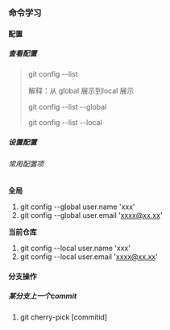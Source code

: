 ### 命令学习

#### 配置

##### 查看配置
> 
> git config --list
> 
> 解释：从 global 展示到local 展示
>
> git config --list --global
>
> git config --list --local
>

##### 设置配置
###### 常用配置项
**全局**
1. git config --global user.name 'xxx'
2. git config --global user.email 'xxxx@xx.xx'

**当前仓库**
1. git config --local user.name 'xxx'
2. git config --local user.email 'xxxx@xx.xx'


#### 分支操作
##### 某分支上一个commit

1. git cherry-pick [commitid]
